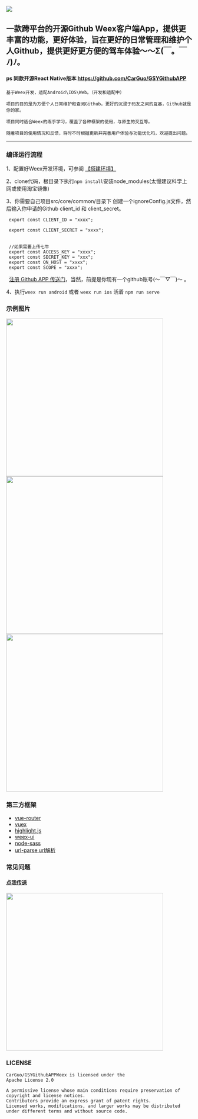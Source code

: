 ![](https://github.com/CarGuo/GSYGithubAppWeex/blob/master/logo.png)

## 一款跨平台的开源Github Weex客户端App，提供更丰富的功能，更好体验，旨在更好的日常管理和维护个人Github，提供更好更方便的驾车体验～～Σ(￣。￣ﾉ)ﾉ。

#### ps 同款开源React Native版本 https://github.com/CarGuo/GSYGithubAPP

```
基于Weex开发，适配Android\IOS\Web。（开发和适配中）

项目的目的是为方便个人日常维护和查阅Github，更好的沉浸于码友之间的互基，Github就是你的家。

项目同时适合Weex的练手学习，覆盖了各种框架的使用，与原生的交互等。

随着项目的使用情况和反馈，将时不时根据更新并完善用户体验与功能优化吗，欢迎提出问题。
```
-----

### 编译运行流程

1、配置好Weex开发环境，可参阅 [【搭建环境】](http://weex.apache.org/cn/guide/set-up-env.html)

2、clone代码，根目录下执行`npm install`安装node_modules(太慢建议科学上网或使用淘宝镜像)

3、你需要自己项目src/core/common/目录下 创建一个ignoreConfig.js文件，然后输入你申请的Github client_id 和 client_secret。

     export const CLIENT_ID = "xxxx";

     export const CLIENT_SECRET = "xxxx";


     //如果需要上传七牛
     export const ACCESS_KEY = "xxxx";
     export const SECRET_KEY = "xxx";
     export const QN_HOST = "xxxx";
     export const SCOPE = "xxxx";

   [      注册 Github APP 传送门](https://github.com/settings/applications/new)，当然，前提是你现有一个github账号(～￣▽￣)～ 。

4、执行`weex run android` 或者 `weex run ios` 活着 `npm run serve`


### 示例图片

<img src="https://github.com/CarGuo/GSYGithubAppWeex/blob/master/1.jpg" width="426px"/>

<img src="https://github.com/CarGuo/GSYGithubAppWeex/blob/master/2.jpg" width="426px"/>

<img src="https://github.com/CarGuo/GSYGithubAppWeex/blob/master/3.jpg" width="426px"/>

### 第三方框架

* [vue-router](https://github.com/vuejs/vue-router)
* [vuex](https://github.com/vuejs/vuex)
* [highlight.js](https://github.com/isagalaev/highlight.js)
* [weex-ui](https://github.com/alibaba/weex-ui)
* [node-sass](https://github.com/sass/node-sass)
* [url-parse url解析](https://github.com/unshiftio/url-parse)

### 常见问题

#### [点我传送](https://github.com/CarGuo/GSYGithubAppWeex/blob/master/question.md)

<img src="https://github.com/CarGuo/GSYGithubAppWeex/blob/master/thanks.jpg" width="426px"/>

### LICENSE
```
CarGuo/GSYGithubAPPWeex is licensed under the
Apache License 2.0

A permissive license whose main conditions require preservation of copyright and license notices.
Contributors provide an express grant of patent rights.
Licensed works, modifications, and larger works may be distributed under different terms and without source code.
```
